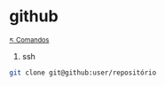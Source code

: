 # github

<sub>[:arrow_upper_left: Comandos](commands.md) <sub>


1. ssh

```bash
git clone git@github:user/repositório
```